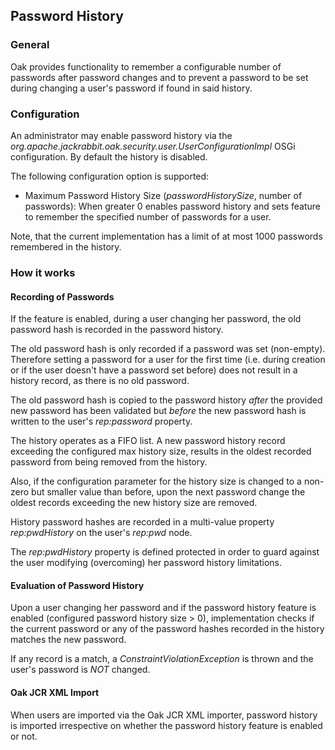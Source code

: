 <!--
   Licensed to the Apache Software Foundation (ASF) under one or more
   contributor license agreements.  See the NOTICE file distributed with
   this work for additional information regarding copyright ownership.
   The ASF licenses this file to You under the Apache License, Version 2.0
   (the "License"); you may not use this file except in compliance with
   the License.  You may obtain a copy of the License at

       http://www.apache.org/licenses/LICENSE-2.0

   Unless required by applicable law or agreed to in writing, software
   distributed under the License is distributed on an "AS IS" BASIS,
   WITHOUT WARRANTIES OR CONDITIONS OF ANY KIND, either express or implied.
   See the License for the specific language governing permissions and
   limitations under the License.
-->

Password History
--------------------------------------------------------------------------------

### General

Oak provides functionality to remember a configurable number of
passwords after password changes and to prevent a password to
be set during changing a user's password if found in said history.

### Configuration

An administrator may enable password history via the
_org.apache.jackrabbit.oak.security.user.UserConfigurationImpl_
OSGi configuration. By default the history is disabled.

The following configuration option is supported:

- Maximum Password History Size (_passwordHistorySize_, number of passwords): When greater 0 enables password
  history and sets feature to remember the specified number of passwords for a user.

Note, that the current implementation has a limit of at most 1000 passwords
remembered in the history.

### How it works

#### Recording of Passwords

If the feature is enabled, during a user changing her password, the old password
hash is recorded in the password history.

The old password hash is only recorded if a password was set (non-empty).
Therefore setting a password for a user for the first time (i.e. during creation
or if the user doesn't have a password set before) does not result in a history
record, as there is no old password.

The old password hash is copied to the password history *after* the provided new
password has been validated but *before* the new password hash is written to the
user's _rep:password_ property.

The history operates as a FIFO list. A new password history record exceeding the
configured max history size, results in the oldest recorded password from being
removed from the history.

Also, if the configuration parameter for the history size is changed to a non-zero
but smaller value than before, upon the next password change the oldest records
exceeding the new history size are removed.

History password hashes are recorded in a multi-value property _rep:pwdHistory_ on
the user's _rep:pwd_ node.
        
The _rep:pwdHistory_ property is defined protected in order to guard against the 
user modifying (overcoming) her password history limitations.


#### Evaluation of Password History

Upon a user changing her password and if the password history feature is enabled
(configured password history size > 0), implementation checks if the current
password or  any of the password hashes recorded in the history matches the new
password.

If any record is a match, a _ConstraintViolationException_ is thrown and the
user's password is *NOT* changed.

#### Oak JCR XML Import

When users are imported via the Oak JCR XML importer, password history is imported
irrespective on whether the password history feature is enabled or not.
